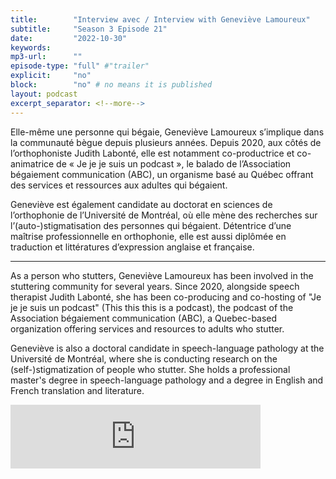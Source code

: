 ```yaml
---
title:        "Interview avec / Interview with Geneviève Lamoureux"
subtitle:     "Season 3 Episode 21"
date:         "2022-10-30"
keywords:
mp3-url:      ""
episode-type: "full" #"trailer"
explicit:     "no"
block:        "no" # no means it is published
layout: podcast
excerpt_separator: <!--more-->
---
```

Elle-même une personne qui bégaie, Geneviève Lamoureux s’implique dans la communauté bègue depuis plusieurs années. Depuis 2020, aux côtés de l’orthophoniste Judith Labonté, elle est notamment co-productrice et co-animatrice de « Je je je suis un podcast », le balado de l’Association bégaiement communication (ABC), un organisme basé au Québec offrant des services et ressources aux adultes qui bégaient.

Geneviève est également candidate au doctorat en sciences de l’orthophonie de l’Université de Montréal, où elle mène des recherches sur l’(auto-)stigmatisation des personnes qui bégaient. Détentrice d’une maîtrise professionnelle en orthophonie, elle est aussi diplômée en traduction et littératures d’expression anglaise et française.

-----

As a person who stutters, Geneviève Lamoureux has been involved in the stuttering community for several years. Since 2020, alongside speech therapist Judith Labonté, she has been co-producing and co-hosting of "Je je je suis un podcast" (This this this is a podcast), the podcast of the Association bégaiement communication (ABC), a Quebec-based organization offering services and resources to adults who stutter.

Geneviève is also a doctoral candidate in speech-language pathology at the Université de Montréal, where she is conducting research on the (self-)stigmatization of people who stutter. She holds a professional master's degree in speech-language pathology and a degree in English and French translation and literature.


<iframe src="https://anchor.fm/somestutterluh/embed/episodes/Interview-avec--Interview-with-Genevive-Lamoureux-e1qi3g9" height="102px" width="400px" frameborder="0" scrolling="no"></iframe>
